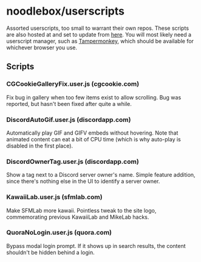 # noodlebox/userscripts
Assorted userscripts, too small to warrant their own repos. These scripts are also hosted at and set to update from [here](https://files.noodlebox.moe/userscripts/). You will most likely need a userscript manager, such as [Tampermonkey](https://tampermonkey.net/), which should be available for whichever browser you use.

## Scripts

### CGCookieGalleryFix.user.js  (cgcookie.com)
Fix bug in gallery when too few items exist to allow scrolling. Bug was reported, but hasn't been fixed after quite a while.

### DiscordAutoGif.user.js (discordapp.com)
Automatically play GIF and GIFV embeds without hovering. Note that animated content can eat a bit of CPU time (which is why auto-play is disabled in the first place).

### DiscordOwnerTag.user.js (discordapp.com)
Show a tag next to a Discord server owner's name. Simple feature addition, since there's nothing else in the UI to identify a server owner.

### KawaiiLab.user.js (sfmlab.com)
Make SFMLab more kawaii. Pointless tweak to the site logo, commemorating previous KawaiiLab and MikeLab hacks.

### QuoraNoLogin.user.js (quora.com)
Bypass modal login prompt. If it shows up in search results, the content shouldn't be hidden behind a login.
